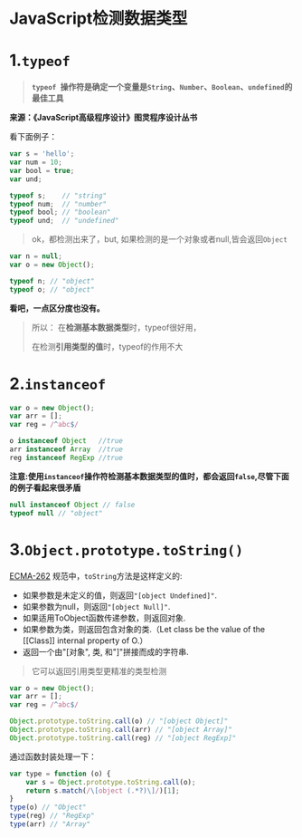 # JavaScript检测数据类型

# 1.`typeof`

>  **`typeof `操作符是确定一个变量是`String`、`Number`、`Boolean`、`undefined`的最佳工具**

**来源：《JavaScript高级程序设计》图灵程序设计丛书**

看下面例子：

```javaScript
var s = 'hello';
var num = 10;
var bool = true;
var und;

typeof s;    // "string"
typeof num;  // "number"
typeof bool; // "boolean"
typeof und;  // "undefined"
```

> ok，都检测出来了，but, 如果检测的是一个对象或者null,皆会返回`Object`

```javaScript
var n = null;
var o = new Object();

typeof n; // "object"
typeof o; // "object"
```

**看吧，一点区分度也没有。**

> 所以： 在**检测基本数据类型**时，typeof很好用，
>
> 在检测**引用类型的值**时，typeof的作用不大



# 2.`instanceof`



```javascript
var o = new Object();
var arr = [];
var reg = /^abc$/

o instanceof Object   //true
arr instanceof Array  //true
reg instanceof RegExp //true
```

**注意:使用`instanceof`操作符检测基本数据类型的值时，都会返回`false`,尽管下面的例子看起来很矛盾**

```javascript
null instanceof Object // false
typeof null // "object"
```



# 3.`Object.prototype.toString()`

 [ECMA-262](http://www.ecma-international.org/publications/files/ECMA-ST/Ecma-262.pdf) 规范中，`toString`方法是这样定义的:

- 如果参数是未定义的值，则返回`"[object Undefined]"`.
- 如果参数为null，则返回`"[object Null]"`.
- 如果适用ToObject函数传递参数，则返回对象.
- 如果参数为类，则返回包含对象的类.（Let class be the value of the [[Class]] internal property of O.）
- 返回一个由"[对象", 类, 和"]"拼接而成的字符串.

> 它可以返回引用类型更精准的类型检测

```javascript
var o = new Object();
var arr = [];
var reg = /^abc$/

Object.prototype.toString.call(o) // "[object Object]"
Object.prototype.toString.call(arr) // "[object Array]"
Object.prototype.toString.call(reg) // "[object RegExp]"

```

通过函数封装处理一下：

```javascript
var type = function (o) {
    var s = Object.prototype.toString.call(o);
    return s.match(/\[object (.*?)\]/)[1];
}
type(o) // "Object"
type(reg) // "RegExp"
type(arr) // "Array"
```

